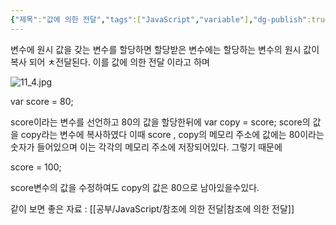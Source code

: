 ```yaml
---
{"제목":"값에 의한 전달","tags":["JavaScript","variable"],"dg-publish":true,"permalink":"/공부/JavaScript/값에 의한 전달/","dgPassFrontmatter":true,"created":"2025-03-21T12:12:43.363+09:00","updated":"2025-04-29T16:23:29.470+09:00"}
---
```


변수에 원시 값을 갖는 변수를 할당하면 할당받은 변수에는 할당하는 변수의 원시 값이 복사 되어 ㅊ전달된다.
이를 값에 의한 전달 이라고 하며

![11_4.jpg](/img/user/_%EC%9C%A0%ED%8B%B8%EB%A6%AC%ED%8B%B0/%EA%B0%9C%EB%B0%9C%EC%9E%90%EB%A3%8C%EC%82%AC%EC%A7%84/%EA%B0%9C%EB%B0%9C%EC%9E%90%EB%A3%8C%EC%82%AC%EC%A7%84/11_4.jpg)


var score = 80;

score이라는 변수를 선언하고 80의 값을 할당한뒤에 var copy = score; score의 값을 copy라는 변수에 복사하였다 이때 score , copy의 메모리 주소에 값에는 80이라는 숫자가 들어있으며 이는 각각의 메모리 주소에 저장되어있다. 그렇기 때문에

score = 100;

score변수의 값을 수정하여도 copy의 값은 80으로 남아있을수있다.

같이 보면 좋은 자료 : [[공부/JavaScript/참조에 의한 전달\|참조에 의한 전달]]